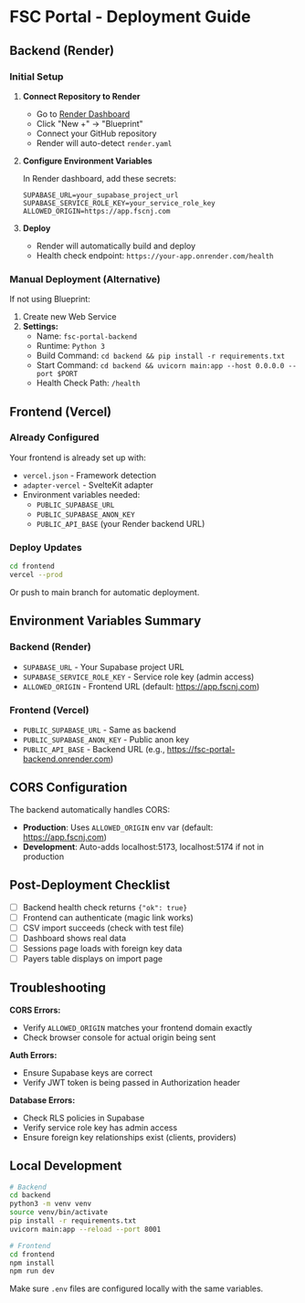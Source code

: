 # FSC Portal - Deployment Guide

## Backend (Render)

### Initial Setup

1. **Connect Repository to Render**
   - Go to [Render Dashboard](https://dashboard.render.com)
   - Click "New +" → "Blueprint"
   - Connect your GitHub repository
   - Render will auto-detect `render.yaml`

2. **Configure Environment Variables**

   In Render dashboard, add these secrets:

   ```
   SUPABASE_URL=your_supabase_project_url
   SUPABASE_SERVICE_ROLE_KEY=your_service_role_key
   ALLOWED_ORIGIN=https://app.fscnj.com
   ```

3. **Deploy**
   - Render will automatically build and deploy
   - Health check endpoint: `https://your-app.onrender.com/health`

### Manual Deployment (Alternative)

If not using Blueprint:

1. Create new Web Service
2. **Settings:**
   - Name: `fsc-portal-backend`
   - Runtime: `Python 3`
   - Build Command: `cd backend && pip install -r requirements.txt`
   - Start Command: `cd backend && uvicorn main:app --host 0.0.0.0 --port $PORT`
   - Health Check Path: `/health`

## Frontend (Vercel)

### Already Configured

Your frontend is already set up with:
- `vercel.json` - Framework detection
- `adapter-vercel` - SvelteKit adapter
- Environment variables needed:
  - `PUBLIC_SUPABASE_URL`
  - `PUBLIC_SUPABASE_ANON_KEY`
  - `PUBLIC_API_BASE` (your Render backend URL)

### Deploy Updates

```bash
cd frontend
vercel --prod
```

Or push to main branch for automatic deployment.

## Environment Variables Summary

### Backend (Render)
- `SUPABASE_URL` - Your Supabase project URL
- `SUPABASE_SERVICE_ROLE_KEY` - Service role key (admin access)
- `ALLOWED_ORIGIN` - Frontend URL (default: https://app.fscnj.com)

### Frontend (Vercel)
- `PUBLIC_SUPABASE_URL` - Same as backend
- `PUBLIC_SUPABASE_ANON_KEY` - Public anon key
- `PUBLIC_API_BASE` - Backend URL (e.g., https://fsc-portal-backend.onrender.com)

## CORS Configuration

The backend automatically handles CORS:
- **Production**: Uses `ALLOWED_ORIGIN` env var (default: https://app.fscnj.com)
- **Development**: Auto-adds localhost:5173, localhost:5174 if not in production

## Post-Deployment Checklist

- [ ] Backend health check returns `{"ok": true}`
- [ ] Frontend can authenticate (magic link works)
- [ ] CSV import succeeds (check with test file)
- [ ] Dashboard shows real data
- [ ] Sessions page loads with foreign key data
- [ ] Payers table displays on import page

## Troubleshooting

**CORS Errors:**
- Verify `ALLOWED_ORIGIN` matches your frontend domain exactly
- Check browser console for actual origin being sent

**Auth Errors:**
- Ensure Supabase keys are correct
- Verify JWT token is being passed in Authorization header

**Database Errors:**
- Check RLS policies in Supabase
- Verify service role key has admin access
- Ensure foreign key relationships exist (clients, providers)

## Local Development

```bash
# Backend
cd backend
python3 -m venv venv
source venv/bin/activate
pip install -r requirements.txt
uvicorn main:app --reload --port 8001

# Frontend
cd frontend
npm install
npm run dev
```

Make sure `.env` files are configured locally with the same variables.
